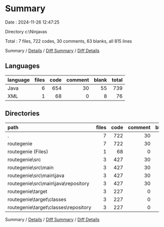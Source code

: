 # Summary

Date : 2024-11-26 12:47:25

Directory c:\\Ninjavas

Total : 7 files,  722 codes, 30 comments, 63 blanks, all 815 lines

Summary / [Details](details.md) / [Diff Summary](diff.md) / [Diff Details](diff-details.md)

## Languages
| language | files | code | comment | blank | total |
| :--- | ---: | ---: | ---: | ---: | ---: |
| Java | 6 | 654 | 30 | 55 | 739 |
| XML | 1 | 68 | 0 | 8 | 76 |

## Directories
| path | files | code | comment | blank | total |
| :--- | ---: | ---: | ---: | ---: | ---: |
| . | 7 | 722 | 30 | 63 | 815 |
| routegenie | 7 | 722 | 30 | 63 | 815 |
| routegenie (Files) | 1 | 68 | 0 | 8 | 76 |
| routegenie\\src | 3 | 427 | 30 | 54 | 511 |
| routegenie\\src\\main | 3 | 427 | 30 | 54 | 511 |
| routegenie\\src\\main\\java | 3 | 427 | 30 | 54 | 511 |
| routegenie\\src\\main\\java\\repository | 3 | 427 | 30 | 54 | 511 |
| routegenie\\target | 3 | 227 | 0 | 1 | 228 |
| routegenie\\target\\classes | 3 | 227 | 0 | 1 | 228 |
| routegenie\\target\\classes\\repository | 3 | 227 | 0 | 1 | 228 |

Summary / [Details](details.md) / [Diff Summary](diff.md) / [Diff Details](diff-details.md)